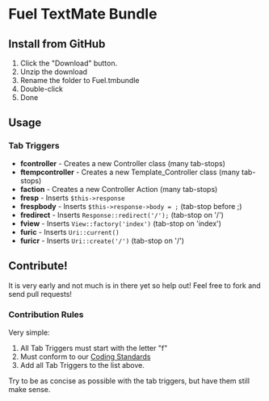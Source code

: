 # Fuel TextMate Bundle

## Install from GitHub

1. Click the "Download" button.
2. Unzip the download
3. Rename the folder to Fuel.tmbundle
4. Double-click
5. Done

## Usage

### Tab Triggers

* **fcontroller** - Creates a new Controller class (many tab-stops)
* **ftempcontroller** - Creates a new Template\_Controller class (many tab-stops)
* **faction** - Creates a new Controller Action (many tab-stops)
* **fresp** - Inserts `$this->response`
* **frespbody** - Inserts `$this->response->body = ;` (tab-stop before ;)
* **fredirect** - Inserts `Response::redirect('/');` (tab-stop on '/')
* **fview** - Inserts `View::factory('index')` (tab-stop on 'index')
* **furic** - Inserts `Uri::current()`
* **furicr** - Inserts `Uri::create('/')` (tab-stop on '/')

## Contribute!

It is very early and not much is in there yet so help out!  Feel free to fork and send pull requests!

### Contribution Rules

Very simple:

1. All Tab Triggers must start with the letter "f"
2. Must conform to our [Coding Standards](http://fuelphp.com/docs/general/coding_standards.html)
3. Add all Tab Triggers to the list above.

Try to be as concise as possible with the tab triggers, but have them still make sense.